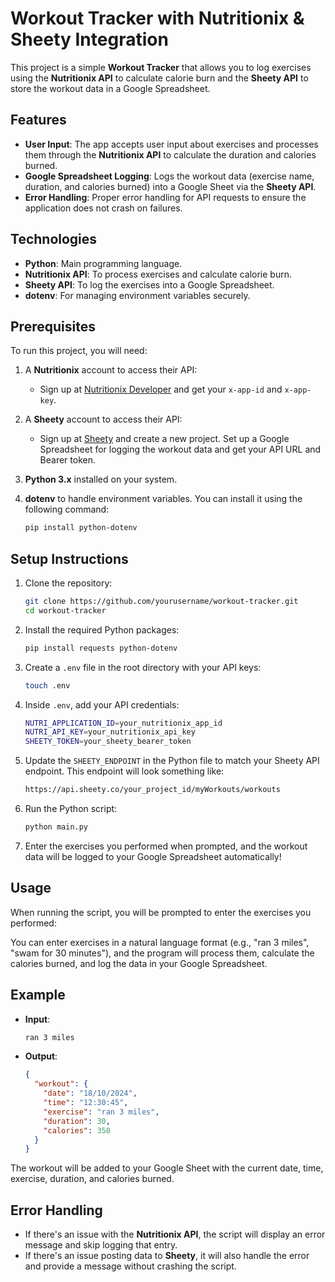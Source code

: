 # Workout Tracker with Nutritionix & Sheety Integration

This project is a simple **Workout Tracker** that allows you to log exercises using the **Nutritionix API** to calculate calorie burn and the **Sheety API** to store the workout data in a Google Spreadsheet.

## Features

- **User Input**: The app accepts user input about exercises and processes them through the **Nutritionix API** to calculate the duration and calories burned.
- **Google Spreadsheet Logging**: Logs the workout data (exercise name, duration, and calories burned) into a Google Sheet via the **Sheety API**.
- **Error Handling**: Proper error handling for API requests to ensure the application does not crash on failures.

## Technologies

- **Python**: Main programming language.
- **Nutritionix API**: To process exercises and calculate calorie burn.
- **Sheety API**: To log the exercises into a Google Spreadsheet.
- **dotenv**: For managing environment variables securely.

## Prerequisites

To run this project, you will need:

1. A **Nutritionix** account to access their API:
   - Sign up at [Nutritionix Developer](https://www.nutritionix.com/business/api) and get your `x-app-id` and `x-app-key`.
   
2. A **Sheety** account to access their API:
   - Sign up at [Sheety](https://sheety.co/) and create a new project. Set up a Google Spreadsheet for logging the workout data and get your API URL and Bearer token.

3. **Python 3.x** installed on your system.

4. **dotenv** to handle environment variables. You can install it using the following command:
   ```bash
   pip install python-dotenv

## Setup Instructions

1. Clone the repository:

    ```bash
    git clone https://github.com/yourusername/workout-tracker.git
    cd workout-tracker
    ```

2. Install the required Python packages:

    ```bash
    pip install requests python-dotenv
    ```

3. Create a `.env` file in the root directory with your API keys:

    ```bash
    touch .env
    ```

4. Inside `.env`, add your API credentials:

    ```bash
    NUTRI_APPLICATION_ID=your_nutritionix_app_id
    NUTRI_API_KEY=your_nutritionix_api_key
    SHEETY_TOKEN=your_sheety_bearer_token
    ```

5. Update the `SHEETY_ENDPOINT` in the Python file to match your Sheety API endpoint. This endpoint will look something like:

    ```bash
    https://api.sheety.co/your_project_id/myWorkouts/workouts
    ```

6. Run the Python script:

    ```bash
    python main.py
    ```

7. Enter the exercises you performed when prompted, and the workout data will be logged to your Google Spreadsheet automatically!

## Usage

When running the script, you will be prompted to enter the exercises you performed:


You can enter exercises in a natural language format (e.g., "ran 3 miles", "swam for 30 minutes"), and the program will process them, calculate the calories burned, and log the data in your Google Spreadsheet.

## Example

- **Input**:

    ```bash
    ran 3 miles
    ```

- **Output**:

    ```json
    {
      "workout": {
        "date": "18/10/2024",
        "time": "12:30:45",
        "exercise": "ran 3 miles",
        "duration": 30,
        "calories": 350
      }
    }
    ```

The workout will be added to your Google Sheet with the current date, time, exercise, duration, and calories burned.

## Error Handling

- If there's an issue with the **Nutritionix API**, the script will display an error message and skip logging that entry.
- If there's an issue posting data to **Sheety**, it will also handle the error and provide a message without crashing the script.
